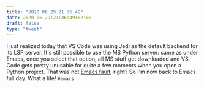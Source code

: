 ```yaml
---
title: "2020 06 29 21 36 49"
date: 2020-06-29T21:36:49+02:00
draft: false
type: "tweet"
---
```

I just realized today that VS Code was using Jedi as the default backend for its LSP server. It's still possible to use the MS Python server: same as under Emacs, once you select that option, all MS stuff get downloaded and VS Code gets pretty unusable for quite a few moments when you open a Python project. That was not [Emacs fault](/micro/2020-06-22-21-00-20/), right? So I'm now back to Emacs full day. What a life! `#emacs`
